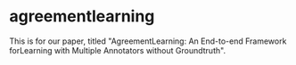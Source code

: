 # agreementlearning
This is for our paper, titled "AgreementLearning: An End-to-end Framework forLearning with Multiple Annotators without Groundtruth".
